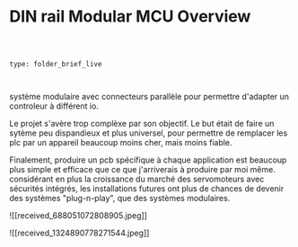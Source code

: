 # DIN rail Modular MCU Overview

 

```ccard

type: folder_brief_live

```

 système modulaire avec connecteurs parallèle pour permettre d'adapter un controleur à différent io. 

 

 Le projet s'avère trop complèxe par son objectif. Le but était de faire un sytème peu dispandieux et plus universel, pour permettre de remplacer les plc par un appareil beaucoup moins cher, mais moins fiable. 

 Finalement, produire un pcb spécifique à chaque application est beaucoup plus simple et efficace que ce que j'arriverais à produire par moi même.  considérant en plus la croissance du marché des servomoteurs avec sécurités intégrés, les installations futures ont plus de chances de devenir des systèmes "plug-n-play", que des systèmes modulaires. 

 

![[received_688051072808905.jpeg]]



![[received_1324890778271544.jpeg]]